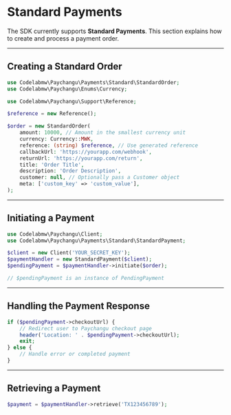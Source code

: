 # Standard Payments

The SDK currently supports **Standard Payments**. This section explains how to create and process a payment order.

---

## Creating a Standard Order

```php
use Codelabmw\Paychangu\Payments\Standard\StandardOrder;
use Codelabmw\Paychangu\Enums\Currency;

use Codelabmw\Paychangu\Support\Reference;

$reference = new Reference();

$order = new StandardOrder(
    amount: 10000, // Amount in the smallest currency unit
    currency: Currency::MWK,
    reference: (string) $reference, // Use generated reference
    callbackUrl: 'https://yourapp.com/webhook',
    returnUrl: 'https://yourapp.com/return',
    title: 'Order Title',
    description: 'Order Description',
    customer: null, // Optionally pass a Customer object
    meta: ['custom_key' => 'custom_value'],
);
```

---

## Initiating a Payment

```php
use Codelabmw\Paychangu\Client;
use Codelabmw\Paychangu\Payments\Standard\StandardPayment;

$client = new Client('YOUR_SECRET_KEY');
$paymentHandler = new StandardPayment($client);
$pendingPayment = $paymentHandler->initiate($order);

// $pendingPayment is an instance of PendingPayment
```

---

## Handling the Payment Response

```php
if ($pendingPayment->checkoutUrl) {
    // Redirect user to Paychangu checkout page
    header('Location: ' . $pendingPayment->checkoutUrl);
    exit;
} else {
    // Handle error or completed payment
}
```

---

## Retrieving a Payment

```php
$payment = $paymentHandler->retrieve('TX123456789');
```
